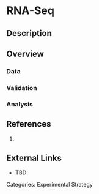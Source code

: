 # RNA-Seq #
## Description ##
## Overview ##
### Data ###
### Validation ###
### Analysis ###
## References ##
1.

## External Links ##
* TBD

Categories: Experimental Strategy
